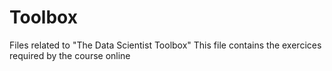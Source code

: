 # Toolbox
Files related to  "The Data Scientist Toolbox"
This file contains the exercices required by the course online
